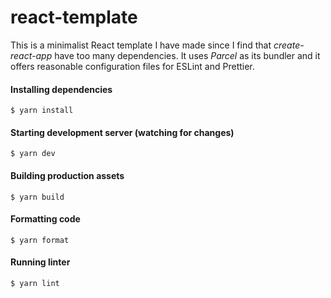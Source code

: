 # react-template

This is a minimalist React template I have made since I find that _create-react-app_ have too many dependencies. It uses _Parcel_ as its bundler and it offers reasonable configuration files for ESLint and Prettier.

#### Installing dependencies

```console
$ yarn install
```

#### Starting development server (watching for changes)

```console
$ yarn dev
```

#### Building production assets

```console
$ yarn build
```

#### Formatting code

```console
$ yarn format
```

#### Running linter

```console
$ yarn lint
```
